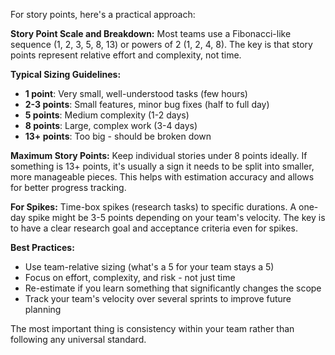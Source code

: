For story points, here's a practical approach:

**Story Point Scale and Breakdown:**
Most teams use a Fibonacci-like sequence (1, 2, 3, 5, 8, 13) or powers of 2 (1, 2, 4, 8). The key is that story points represent relative effort and complexity, not time.

**Typical Sizing Guidelines:**
- **1 point**: Very small, well-understood tasks (few hours)
- **2-3 points**: Small features, minor bug fixes (half to full day)
- **5 points**: Medium complexity (1-2 days)
- **8 points**: Large, complex work (3-4 days)
- **13+ points**: Too big - should be broken down

**Maximum Story Points:**
Keep individual stories under 8 points ideally. If something is 13+ points, it's usually a sign it needs to be split into smaller, more manageable pieces. This helps with estimation accuracy and allows for better progress tracking.

**For Spikes:**
Time-box spikes (research tasks) to specific durations. A one-day spike might be 3-5 points depending on your team's velocity. The key is to have a clear research goal and acceptance criteria even for spikes.

**Best Practices:**
- Use team-relative sizing (what's a 5 for your team stays a 5)
- Focus on effort, complexity, and risk - not just time
- Re-estimate if you learn something that significantly changes the scope
- Track your team's velocity over several sprints to improve future planning

The most important thing is consistency within your team rather than following any universal standard.